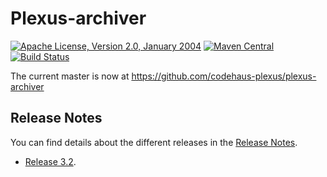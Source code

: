 Plexus-archiver
===============

[![Apache License, Version 2.0, January 2004](https://img.shields.io/github/license/codehaus-plexus/plexus-archiver.svg?label=License)](http://www.apache.org/licenses/)
[![Maven Central](https://img.shields.io/maven-central/v/org.codehaus.plexus/plexus-archiver.svg?label=Maven%20Central)](http://search.maven.org/#search%7Cga%7C1%7Cg%3A%22org.codehaus.plexus%22%20a%3A%22plexus-archiver%22)
[![Build Status](https://travis-ci.org/codehaus-plexus/plexus-archiver.svg?branch=master)](https://travis-ci.org/codehaus-plexus/plexus-archiver)

The current master is now at https://github.com/codehaus-plexus/plexus-archiver

## Release Notes

You can find details about the different releases in the [Release Notes](https://github.com/codehaus-plexus/plexus-archiver/blob/master/ReleaseNotes.md).

 * [Release 3.2](https://github.com/codehaus-plexus/plexus-archiver/blob/master/ReleaseNotes.md#release-32).
